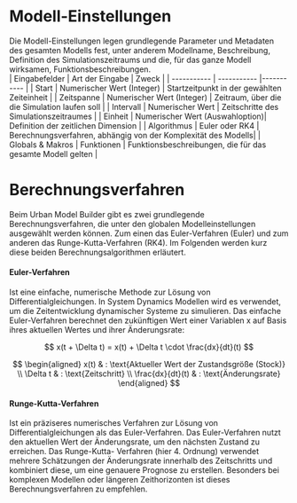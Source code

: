 # Modell-Einstellungen
Die Modell-Einstellungen legen grundlegende Parameter und Metadaten des gesamten Modells fest, unter anderem Modellname, Beschreibung, Definition des Simulationszeitraums und die, für das ganze Modell wirksamen, Funktionsbeschreibungen.  
| Eingabefelder     | Art der Eingabe |    Zweck        |
| ----------- | ----------- |----------- |
| Start    | Numerischer Wert (Integer)     |  Startzeitpunkt in der gewählten Zeiteinheit |
| Zeitspanne | Numerischer Wert (Integer)    |   Zeitraum, über die die Simulation laufen soll     |
| Intervall | Numerischer Wert   | Zeitschritte des Simulationszeitraumes |
| Einheit | Numerischer Wert (Auswahloption)| Definition der zeitlichen Dimension |
| Algorithmus | Euler oder RK4 | Berechnungsverfahren, abhängig von der Komplexität des Modells|
| Globals & Makros | Funktionen | Funktionsbeschreibungen, die für das gesamte Modell gelten  |

# Berechnungsverfahren

Beim Urban Model Builder gibt es zwei grundlegende Berechnungsverfahren, die unter den globalen Modelleinstellungen ausgewählt werden können. Zum einen das Euler-Verfahren (Euler) und zum anderen das Runge-Kutta-Verfahren (RK4). Im Folgenden werden kurz diese beiden Berechnungsalgorithmen erläutert.

#### Euler-Verfahren

Ist eine einfache, numerische Methode zur Lösung von Differentialgleichungen. In System Dynamics Modellen wird es verwendet, um die Zeitentwicklung dynamischer Systeme zu simulieren. Das einfache Euler-Verfahren berechnet den zukünftigen Wert einer Variablen x auf Basis ihres aktuellen Wertes und ihrer Änderungsrate: 

$$
x(t + \Delta t) = x(t) + \Delta t \cdot \frac{dx}{dt}(t)
$$


$$
\begin{aligned}
x(t) & : \text{Aktueller Wert der Zustandsgröße (Stock)} \\
\Delta t & : \text{Zeitschritt} \\
\frac{dx}{dt}(t) & : \text{Änderungsrate}
\end{aligned}
$$


#### Runge-Kutta-Verfahren

Ist ein präziseres numerisches Verfahren zur Lösung von Differentialgleichungen als das Euler-Verfahren. Das Euler-Verfahren nutzt den aktuellen Wert der Änderungsrate, um den nächsten Zustand zu erreichen. Das Runge-Kutta- Verfahren (hier 4. Ordnung) verwendet mehrere Schätzungen der Änderungsrate innerhalb des Zeitschritts und kombiniert diese, um eine genauere Prognose zu erstellen.
Besonders bei komplexen Modellen oder längeren Zeithorizonten ist dieses Berechnungsverfahren zu empfehlen.
